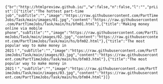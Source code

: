 `{"br":"http://htmlpreview.github.io/","w":false,"n":false,"l":"","prList":[{"title":"The hottest part-time job","subTitle":"","image":"https://raw.githubusercontent.com/PartTimeJobs/Task/main/images/01.jpg","content":"https://raw.githubusercontent.com/PartTimeJobs/Task/main/hs/bfm01.html"},{"title":"Making money online via mobile phone","subTitle":"","image":"https://raw.githubusercontent.com/PartTimeJobs/Task/main/images/02.jpg","content":"https://raw.githubusercontent.com/PartTimeJobs/Task/main/hs/bfm02.html"},{"title":"The most popular way to make money in 2021！","subTitle":"","image":"https://raw.githubusercontent.com/PartTimeJobs/Task/main/images/03.jpg","content":"https://raw.githubusercontent.com/PartTimeJobs/Task/main/hs/bfm03.html"},{"title":"The most popular way to make money in 2021！","subTitle":"","image":"https://raw.githubusercontent.com/PartTimeJobs/Task/main/images/03.jpg","content":"https://raw.githubusercontent.com/PartTimeJobs/Task/main/hs/bfm04.html"}]}`
